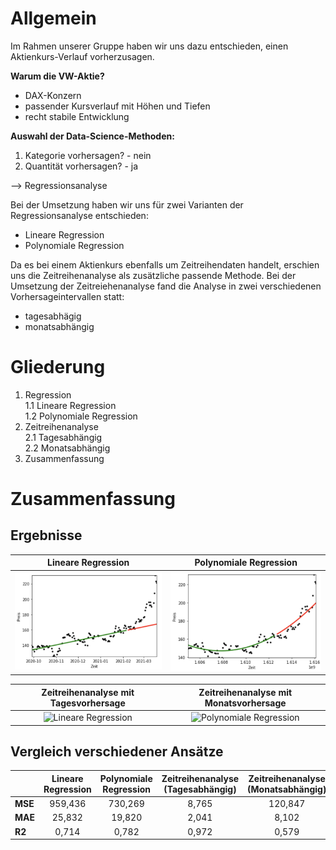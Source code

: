 # Allgemein

Im Rahmen unserer Gruppe haben wir uns dazu entschieden, einen Aktienkurs-Verlauf vorherzusagen.

__Warum die VW-Aktie?__

- DAX-Konzern
- passender Kursverlauf mit Höhen und Tiefen
- recht stabile Entwicklung

__Auswahl der Data-Science-Methoden:__

1. Kategorie vorhersagen? - nein
2. Quantität vorhersagen? - ja

--> Regressionsanalyse

Bei der Umsetzung haben wir uns für zwei Varianten der Regressionsanalyse entschieden:
- Lineare Regression
- Polynomiale Regression

Da es bei einem Aktienkurs ebenfalls um Zeitreihendaten handelt, erschien uns die Zeitreihenanalyse als zusätzliche passende Methode. Bei der Umsetzung der Zeitreiehenanalyse fand die Analyse in zwei verschiedenen Vorhersageintervallen statt:
- tagesabhägig
- monatsabhängig

# Gliederung

1. Regression  
    1.1 Lineare Regression  
    1.2 Polynomiale Regression  
2. Zeitreihenanalyse  
    2.1 Tagesabhängig  
    2.2 Monatsabhängig  
3. Zusammenfassung

# Zusammenfassung

## Ergebnisse

Lineare Regression        |  Polynomiale Regression
:-------------------------:|:-------------------------:
![Lineare Regression](linear.png)  |  ![Polynomiale Regression](poly.png)

Zeitreihenanalyse mit Tagesvorhersage         |  Zeitreihenanalyse mit Monatsvorhersage
:-------------------------:|:-------------------------:
![Lineare Regression](img/zeitreihe-day.png)  |  ![Polynomiale Regression](img/zeitreihe-month.png)

## Vergleich verschiedener Ansätze

|     | Lineare Regression | Polynomiale Regression | Zeitreihenanalyse (Tagesabhängig) | Zeitreihenanalyse (Monatsabhängig) |
|:---|:---:|:---:|:---:|:---:|
| **MSE** | 959,436            | 730,269                | 8,765                             | 120,847                            |
| **MAE** | 25,832             | 19,820                 | 2,041                             | 8,102                              |
| **R2**  | 0,714              | 0,782                  | 0,972                             | 0,579                              |
